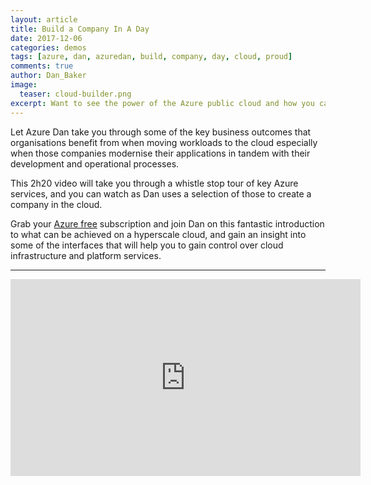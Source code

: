 ```yaml
---
layout: article
title: Build a Company In A Day
date: 2017-12-06
categories: demos
tags: [azure, dan, azuredan, build, company, day, cloud, proud]
comments: true
author: Dan_Baker
image:
  teaser: cloud-builder.png
excerpt: Want to see the power of the Azure public cloud and how you can build a company in a day?  Watch this video from Dan Baker!
---
```


Let Azure Dan take you through some of the key business outcomes that organisations benefit from when moving workloads to the cloud especially when those companies modernise their applications in tandem with their development and operational processes.

This 2h20 video will take you through a whistle stop tour of key Azure services, and you can watch as Dan uses a selection of those to create a company in the cloud.

Grab your [Azure free](https://azure.microsoft.com/en-gb/free/) subscription and join Dan on this fantastic introduction to what can be achieved on a hyperscale cloud, and gain an insight into some of the interfaces that will help you to gain control over cloud infrastructure and platform services. 

----------

<iframe width="560" height="315" src="https://www.youtube.com/embed/D9182vBuj2M" frameborder="0" gesture="media" allow="encrypted-media" allowfullscreen></iframe>
